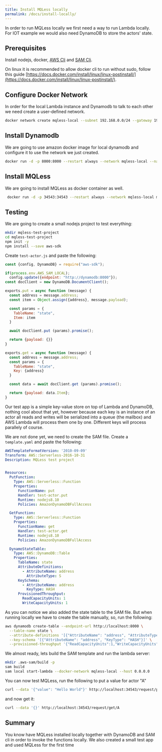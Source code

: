 ```yaml
---
title: Install MQLess locally
permalink: /docs/install-locally/
---
```


In order to run MQLess locally we first need a way to run Lambda locally.
For IOT example we would also need DynamoDB to store the actors' state.

## Prerequisites
Install nodejs, docker, [AWS Cli](https://aws.amazon.com/cli/) and [SAM Cli](https://docs.aws.amazon.com/serverless-application-model/latest/developerguide/serverless-sam-cli-install.html).

On linux it is recommended to allow docker cli to run without sudo, follow this guide [https://docs.docker.com/install/linux/linux-postinstall/](https://docs.docker.com/install/linux/linux-postinstall/).

## Configure Docker Network

In order for the local Lambda instance and Dynamodb to talk to each other we need create a user-defined network.

```bash
docker network create mqless-local --subnet 192.168.0.0/24 --gateway 192.168.0.1
```

## Install Dynamodb

We are going to use amazon docker image for local dynamodb and configure it to use the network we just created.

```bash
docker run -d -p 8000:8000 --restart always --network mqless-local --name dynamodb amazon/dynamodb-local
```

## Install MQLess

We are going to install MQLess as docker container as well.

```bash
 docker run -d -p 34543:34543 --restart always --network mqless-local mqless/mqless --aws-local http://192.168.0.1:3001
```

## Testing

 We are going to create a small nodejs project to test everything:

 ```bash
 mkdir mqless-test-project
 cd mqless-test-project
 npm init -y
 npm install --save aws-sdk
 ```

Create `test-actor.js` and paste the following:

```js
const {config, DynamoDB} = require("aws-sdk");

if(process.env.AWS_SAM_LOCAL);
  config.update({endpoint: "http://dynamodb:8000"});
const docClient = new DynamoDB.DocumentClient();

exports.put = async function (message) {
  const address = message.address;
  const item = Object.assign({address}, message.payload);

  const params = {
    TableName: "state",
    Item: item
  }

  await docClient.put (params).promise();

  return {payload: {}}
}

exports.get = async function (message) {
  const address = message.address;
  const params = {
    TableName: "state",
    Key: {address}
  }

  const data = await docClient.get (params).promise();

  return {payload: data.Item};
}
```

Our test app is a simple key-value store on top of Lambda and DynamoDB, nothing cool about that yet, however because each key is an instance of an actor all reads and writes will be serialized into a queue (the mailbox) and AWS Lambda will process them one by one. Different keys will process parallely of course.

We are not done yet, we need to create the SAM file.
Create a `template.yaml` and paste the following:

```yaml
AWSTemplateFormatVersion: '2010-09-09'
Transform: AWS::Serverless-2016-10-31
Description: MQLess test project


Resources:
  PutFunction:
    Type: AWS::Serverless::Function
    Properties:
      FunctionName: put
      Handler: test-actor.put
      Runtime: nodejs8.10
      Policies: AmazonDynamoDBFullAccess

  GetFunction:
    Type: AWS::Serverless::Function
    Properties:
      FunctionName: get
      Handler: test-actor.get
      Runtime: nodejs8.10
      Policies: AmazonDynamoDBFullAccess

  DynamoStateTable:
    Type: AWS::DynamoDB::Table
    Properties:
      TableName: state
      AttributeDefinitions:
        - AttributeName: address
          AttributeType: S
      KeySchema:
        - AttributeName: address
          KeyType: HASH
      ProvisionedThroughput:
        ReadCapacityUnits: 1
        WriteCapacityUnits: 1
```

As you can notice we also added the state table to the SAM file. But when running locally we have to create the table manually, so, run the following:

```bash
aws dynamodb create-table --endpoint-url http://localhost:8000 \
  --table-name state \
  --attribute-definitions '[{"AttributeName": "address", "AttributeType": "S"}]' \
  --key-schema '[{"AttributeName": "address", "KeyType": "HASH"}]' \
  --provisioned-throughput '{"ReadCapacityUnits":1,"WriteCapacityUnits":1}'
```

We almost ready, lets build the SAM template and run the lambda server:
```bash
mkdir .aws-sam/build -p
sam build
sam local start-lambda --docker-network mqless-local --host 0.0.0.0
```

You can now test MQLess, run the following to put a value for actor "A"

```bash
curl --data '{"value": "Hello World"}' http://localhost:34543/request/put/A
```

and now get it:

```bash
curl --data '{}' http://localhost:34543/request/get/A
```

## Summary

You know have MQLess installed locally together with DynamoDB and SAM cli in order to invoke the functions locally.
We also created a small test app and used MQLess for the first time
